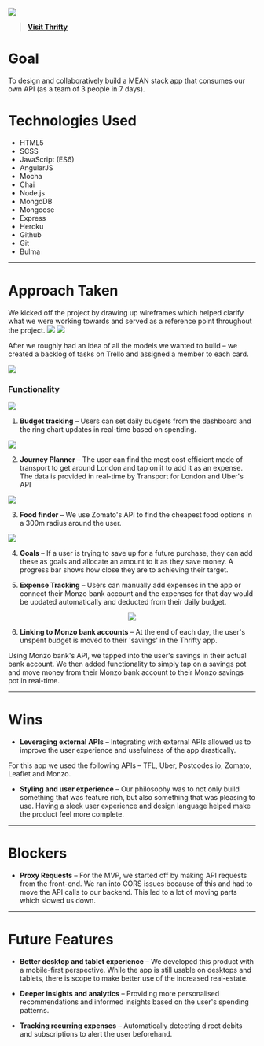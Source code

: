 ![](https://i.imgur.com/IwxlQTx.png)

> **[Visit Thrifty](https://thriftyapp.herokuapp.com)**

# Goal
To design and collaboratively build a MEAN stack app that consumes our own API (as a team of 3 people in 7 days).

# Technologies Used
* HTML5
* SCSS
* JavaScript (ES6)
* AngularJS
* Mocha
* Chai
* Node.js
* MongoDB
* Mongoose
* Express
* Heroku
* Github
* Git
* Bulma


---
# Approach Taken
We kicked off the project by drawing up wireframes which helped clarify what we were working towards and served as a reference point throughout the project.
![](https://i.imgur.com/38kqAG9.png)
![](https://i.imgur.com/zsC9MiJ.png)

After we roughly had an idea of all the models we wanted to build – we created a backlog of tasks on Trello and assigned a member to each card.

![](https://i.imgur.com/BojTg9B.jpg)

### Functionality

[![](https://thumbs.gfycat.com/HotFavorableBushsqueaker-size_restricted.gif)](https://gfycat.com/gifs/detail/HotFavorableBushsqueaker)

1. **Budget tracking** – Users can set daily budgets from the dashboard and the ring chart updates in real-time based on spending.

[![](https://thumbs.gfycat.com/CluelessVigorousKite-size_restricted.gif)](https://gfycat.com/gifs/detail/CluelessVigorousKite)

2. **Journey Planner** – The user can find the most cost efficient mode of transport to get around London and tap on it to add it as an expense. The data is provided in real-time by Transport for London and Uber's API

[![](https://thumbs.gfycat.com/EagerWetAmericanbadger-size_restricted.gif)](https://gfycat.com/gifs/detail/EagerWetAmericanbadger)

3. **Food finder** – We use Zomato's API to find the cheapest food options in a 300m radius around the user.

[![](https://thumbs.gfycat.com/TepidAdmirableAyeaye-size_restricted.gif)](https://gfycat.com/gifs/detail/TepidAdmirableAyeaye)
 
4. **Goals** – If a user is trying to save up for a future purchase, they can add these as goals and allocate an amount to it as they save money. A progress bar shows how close they are to achieving their target.

5. **Expense Tracking** – Users can manually add expenses in the app or connect their Monzo bank account and the expenses for that day would be updated automatically and deducted from their daily budget. 

<p align="center"><img src="https://thumbs.gfycat.com/NauticalTangibleIguana-size_restricted.gif"></p>

6. **Linking to Monzo bank accounts** – At the end of each day, the user's unspent budget is moved to their 'savings' in the Thrifty app.

Using Monzo bank's API, we tapped into the user's savings in their actual bank account. We then added functionality to simply tap on a savings pot and move money from their Monzo bank account to their Monzo savings pot in real-time.


---
# Wins
* **Leveraging external APIs** – Integrating with external APIs allowed us to improve the user experience and usefulness of the app drastically.

For this app we used the following APIs – TFL, Uber, Postcodes.io, Zomato, Leaflet and Monzo.

* **Styling and user experience** – Our philosophy was to not only build something that was feature rich, but also something that was pleasing to use. Having a sleek user experience and design language helped make the product feel more complete.	
 
---
# Blockers
* **Proxy Requests** – For the MVP, we started off by making API requests from the front-end. We ran into CORS issues because of this and had to move the API calls to our backend. This led to a lot of moving parts which slowed us down.

---
# Future Features
* **Better desktop and tablet experience** – We developed this product with a mobile-first perspective. While the app is still usable on desktops and tablets, there is scope to make better use of the increased real-estate.

* **Deeper insights and analytics** – Providing more personalised recommendations and informed insights based on the user's spending patterns.
* **Tracking recurring expenses** – Automatically detecting direct debits and subscriptions to alert the user beforehand.
